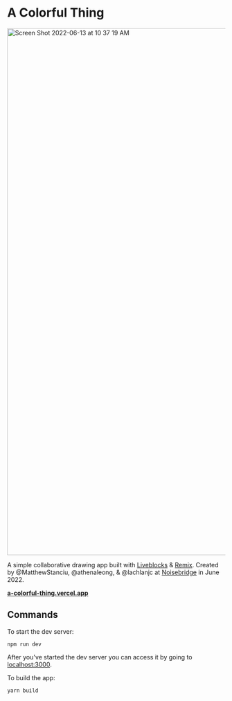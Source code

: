 # A Colorful Thing

<img width="1217" alt="Screen Shot 2022-06-13 at 10 37 19 AM" src="https://user-images.githubusercontent.com/14811170/173411990-39049e20-2de5-4066-bcc6-bed46037580c.png">

A simple collaborative drawing app built with [Liveblocks](https://liveblocks.io/) & [Remix](https://remix.run).
Created by @MatthewStanciu, @athenaleong, & @lachlanjc at [Noisebridge](http://noisebridge.net/) in June 2022.

[**a-colorful-thing.vercel.app**](https://a-colorful-thing.vercel.app)

## Commands

To start the dev server:

```
npm run dev
```

After you've started the dev server you can access it by going to [localhost:3000](http://localhost:3000).

To build the app:

```
yarn build
```
